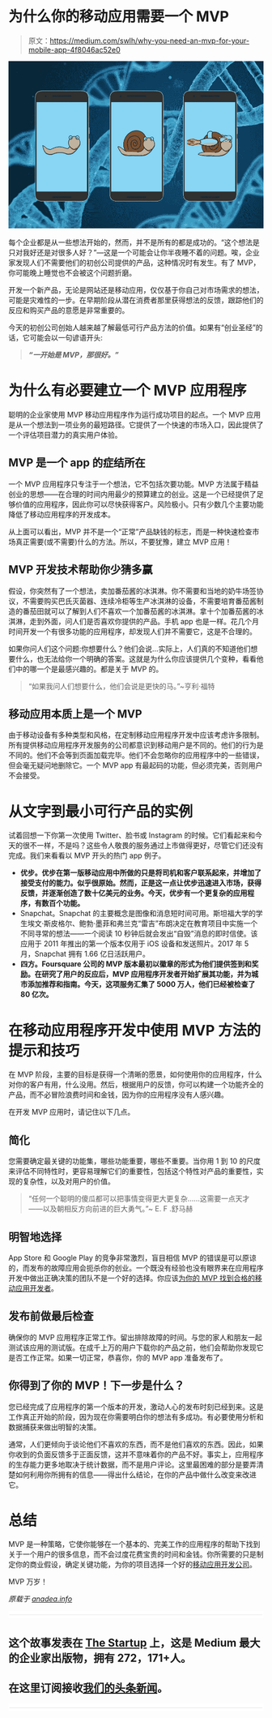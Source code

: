 # 为什么你的移动应用需要一个 MVP

> 原文：<https://medium.com/swlh/why-you-need-an-mvp-for-your-mobile-app-4f8046ac52e0>

![](img/9cf6839af5b43b07c6819a0307d81643.png)

每个企业都是从一些想法开始的，然而，并不是所有的都是成功的。“这个想法是只对我好还是对很多人好？”—这是一个可能会让你半夜睡不着的问题。唉，企业家发现人们不需要他们的初创公司提供的产品，这种情况时有发生。有了 MVP，你可能晚上睡觉也不会被这个问题折磨。

开发一个新产品，无论是网站还是移动应用，仅仅基于你自己对市场需求的想法，可能是灾难性的一步。在早期阶段从潜在消费者那里获得想法的反馈，跟踪他们的反应和购买产品的意愿是非常重要的。

今天的初创公司创始人越来越了解最低可行产品方法的价值。如果有“创业圣经”的话，它可能会以一句谚语开头:

> ***“一开始是 MVP，那很好。”***

# 为什么有必要建立一个 MVP 应用程序

聪明的企业家使用 MVP 移动应用程序作为运行成功项目的起点。一个 MVP 应用是从一个想法到一项业务的最短路径。它提供了一个快速的市场入口，因此提供了一个评估项目潜力的真实用户体验。

## MVP 是一个 app 的症结所在

一个 MVP 应用程序只专注于一个想法，它不包括次要功能。MVP 方法属于精益创业的思想——在合理的时间内用最少的预算建立的创业。这是一个已经提供了足够价值的应用程序，因此你可以尽快获得客户。风险极小。只有少数几个主要功能降低了移动应用程序的开发成本。

从上面可以看出，MVP 并不是一个“正常”产品缺钱的标志，而是一种快速检查市场真正需要(或不需要)什么的方法。所以，不要犹豫，建立 MVP 应用！

## MVP 开发技术帮助你少猜多赢

假设，你突然有了一个想法，卖加番茄酱的冰淇淋。你不需要和当地的奶牛场签协议，不需要购买巴氏灭菌器、连续冷柜等生产冰淇淋的设备，不需要培育番茄酱制造的番茄田就可以了解到人们不喜欢一个加番茄酱的冰淇淋。拿十个加番茄酱的冰淇淋，走到外面，问人们是否喜欢你提供的产品。手机 app 也是一样。花几个月时间开发一个有很多功能的应用程序，却发现人们并不需要它，这是不合理的。

如果你问人们这个问题:你想要什么？他们会说…实际上，人们真的不知道他们想要什么，也无法给你一个明确的答案。这就是为什么你应该提供几个变种，看看他们中的哪一个是最感兴趣的。都是关于 MVP 的。

> “如果我问人们想要什么，他们会说是更快的马。”~亨利·福特 

## 移动应用本质上是一个 MVP

由于移动设备有多种类型和风格，在定制移动应用程序开发中应该考虑许多限制。所有提供移动应用程序开发服务的公司都意识到移动用户是不同的。他们的行为是不同的。他们不会等到页面加载完毕。他们不会忽略你的应用程序中的一些错误，但会毫无疑问地删除它。一个 MVP app 有最起码的功能，但必须完美，否则用户不会接受。

# 从文字到最小可行产品的实例

试着回想一下你第一次使用 Twitter、脸书或 Instagram 的时候。它们看起来和今天的很不一样，不是吗？这些令人敬畏的服务通过上市做得更好，尽管它们还没有完成。我们来看看以 MVP 开头的热门 app 例子。

*   **优步。优步在第一版移动应用中所做的只是将司机和客户联系起来，并增加了接受支付的能力。似乎很原始。然而，正是这一点让优步迅速进入市场，获得反馈，并逐渐创造了数十亿美元的业务。今天，优步有一个更复杂的应用程序，有数百个功能。**
*   Snapchat。Snapchat 的主要概念是图像和消息短时间可用。斯坦福大学的学生埃文·斯皮格尔、鲍勃·墨菲和弗兰克“雷吉”布朗决定在教育项目中实施一个不同寻常的想法——一个阅读 10 秒钟后就会发出“自毁”消息的即时信使。该应用于 2011 年推出的第一个版本仅用于 iOS 设备和发送照片。2017 年 5 月，Snapchat 拥有 1.66 亿日活跃用户。
*   **四方。Foursquare 公司的 MVP 版本最初以徽章的形式为他们提供签到和奖励。在研究了用户的反应后，MVP 应用程序开发者开始扩展其功能，并为城市添加推荐和指南。今天，这项服务汇集了 5000 万人，他们已经被检查了 80 亿次。**

# 在移动应用程序开发中使用 MVP 方法的提示和技巧

在 MVP 阶段，主要的目标是获得一个清晰的愿景，如何使用你的应用程序，什么对你的客户有用，什么没用。然后，根据用户的反馈，你可以构建一个功能齐全的产品，而不必冒险浪费时间和金钱，因为你的应用程序没有人感兴趣。

在开发 MVP 应用时，请记住以下几点。

## 简化

您需要确定最关键的功能集，哪些功能重要，哪些不重要。当你用 1 到 10 的尺度来评估不同特性时，更容易理解它们的重要性，包括这个特性对产品的重要性，实现的复杂性，以及对用户的价值。

> “任何一个聪明的傻瓜都可以把事情变得更大更复杂……这需要一点天才——以及朝相反方向前进的巨大勇气。”~ E. F .舒马赫 

## 明智地选择

App Store 和 Google Play 的竞争非常激烈，盲目相信 MVP 的错误是可以原谅的，而发布的故障应用会扼杀你的创业。一个既没有经验也没有眼界来在应用程序开发中做出正确决策的团队不是一个好的选择。你应该[为你的 MVP 找到合格的移动应用开发者](https://anadea.info/blog/how-to-find-an-app-developer-for-your-project)。

## 发布前做最后检查

确保你的 MVP 应用程序正常工作。留出排除故障的时间。与您的家人和朋友一起测试该应用的测试版。在成千上万的用户下载你的产品之前，他们会帮助你发现它是否工作正常。如果一切正常，恭喜你，你的 MVP app 准备发布了。

## 你得到了你的 MVP！下一步是什么？

您已经完成了应用程序的第一个版本的开发，激动人心的发布时刻已经到来。这是工作真正开始的阶段，因为现在你需要明白你的想法有多成功。有必要使用分析和数据捕获来做出明智的决策。

通常，人们更倾向于谈论他们不喜欢的东西，而不是他们喜欢的东西。因此，如果你收到的负面反馈多于正面反馈，这并不意味着你的产品不好。事实上，应用程序的生存能力更多地取决于统计数据，而不是用户评论。这里最困难的部分是要弄清楚如何利用你所拥有的信息——得出什么结论，在你的产品中做什么改变来改进它。

# 总结

MVP 是一种策略，它使你能够在一个基本的、完美工作的应用程序的帮助下找到关于一个用户的很多信息，而不会过度花费宝贵的时间和金钱。你所需要的只是制定你的商业假设，确定关键功能，为你的项目选择一个好的[移动应用开发公司](https://anadea.info/services/mobile-development)。

MVP 万岁！

*原载于* [*anadea.info*](https://anadea.info/blog/why-you-need-an-mvp-mobile-app)

![](img/731acf26f5d44fdc58d99a6388fe935d.png)

## 这个故事发表在 [The Startup](https://medium.com/swlh) 上，这是 Medium 最大的企业家出版物，拥有 272，171+人。

## 在这里订阅接收[我们的头条新闻](http://growthsupply.com/the-startup-newsletter/)。

![](img/731acf26f5d44fdc58d99a6388fe935d.png)